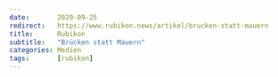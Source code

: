 ```yaml
---
date:       2020-09-25
redirect:   https://www.rubikon.news/artikel/brucken-statt-mauern
title:      Rubikon
subtitle:   "Brücken statt Mauern"
categories: Medien
tags:       [rubikon]
---
```


